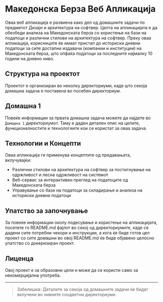 # Македонска Берза Веб Апликација

Оваа веб апликација е развиена како дел од домашните задачи по предметот Дизајн и архитектура на софтвер. Целта на апликацијата е да обезбеди анализа на Македонската берза со користење на бази на податоци и различни стилови на архитектура на софтвер. Преку оваа апликација, корисниците ќе имаат пристап до историски дневни податоци за сите достапни издавачи (компании и институции) на Македонската берза, што опфаќа податоци за последните најмалку 10 години на дневно ниво.

## Структура на проектот

Проектот е организиран во неколку директориуми, каде што секоја домашна задача е поставена во посебен директориум.

## Домашна 1

Повеќе информации за првата домашна задача можете да најдете во `Домашна 1` директориумот. Таму е даден детален опис на целите, функционалностите и технологиите кои се користат за оваа задача.

## Технологии и Концепти

Оваа апликација ги применува концептите од предавањата, вклучувајќи:
- Различни стилови на архитектура на софтвер за постигнување на одржливост и лесна одржливост на системот
- Веб-сервис за интерактивен преглед на податоците од Македонската берза
- Управување со бази на податоци за складирање и анализа на историски дневни податоци

## Упатство за започнување

За повеќе информации околу подесување и користење на апликацијата, посетете го README.md фајлот во секој од директориумите, каде се дадени сите потребни чекори и инструкции, а кога ќе биде готов цел проект со сите домашни во овој README.md ќе биде објавено целосно упатство со докеризиран проект.

## Лиценца

Овој проект е за образовни цели и може да се користи само за некомерцијална употреба.

---

> Забелешка: Деталите за секоја од домашните задачи ќе бидат вклучени во нивните соодветни директориуми.
